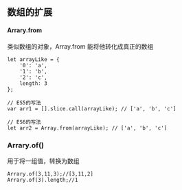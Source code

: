 ## 数组的扩展

#### Arrary.from
类似数组的对象，Array.from 能将他转化成真正的数组
```
let arrayLike = {
    '0': 'a',
    '1': 'b',
    '2': 'c',
    length: 3
};

// ES5的写法
var arr1 = [].slice.call(arrayLike); // ['a', 'b', 'c']

// ES6的写法
let arr2 = Array.from(arrayLike); // ['a', 'b', 'c']

```

### Arrary.of()
用于将一组值，转换为数组
```
Arrary.of(3,11,3);//[3,11,2]
Arrary.of(3).length;//1
```


